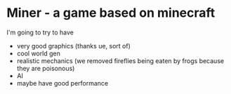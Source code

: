 # Miner - a game based on minecraft
I'm going to try to have 
* very good graphics (thanks ue, sort of)
* cool world gen
* realistic mechanics (we removed fireflies being eaten by frogs because they are poisonous)
* AI
* maybe have good performance
